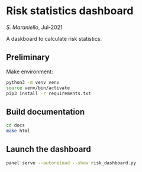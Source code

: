 # Risk statistics dashboard
*S. Maraniello*, Jul-2021

A daskboard to calculate risk statistics.


## Preliminary

Make environment:

```sh
python3 -m venv venv
source venv/bin/activate
pip3 install -r requirements.txt
```

## Build documentation

```sh
cd docs
make html
```


## Launch the dashboard
```sh
panel serve --autoreload --show risk_dashboard.py 
```